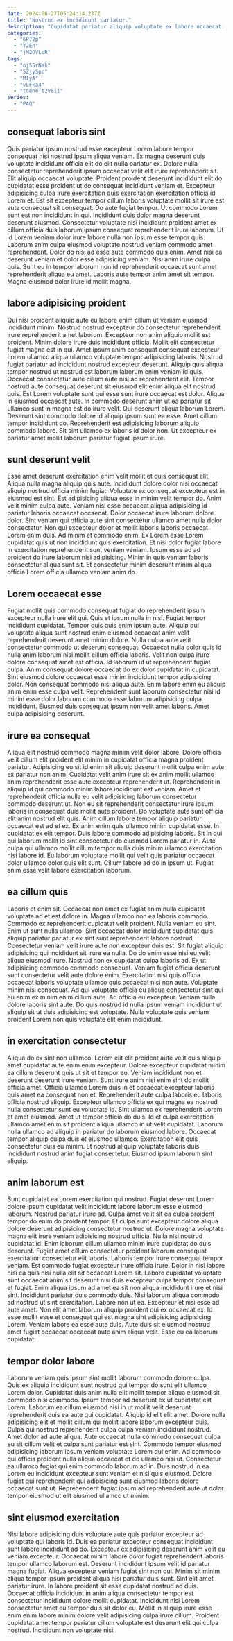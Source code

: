 ```yaml
---
date: 2024-06-27T05:24:14.237Z
title: "Nostrud ex incididunt pariatur."
description: "Cupidatat pariatur aliquip voluptate ex labore occaecat. Velit culpa ad laborum labore est deserunt in occaecat sit non voluptate enim."
categories:
  - "6P72p"
  - "Y2En"
  - "jM2OVLcR"
tags:
  - "oj55rNak"
  - "5ZjySpc"
  - "MIyA"
  - "vLFka4"
  - "tceneTt2v8ii"
series:
  - "PAQ"
---
```



## consequat laboris sint

Quis pariatur ipsum nostrud esse excepteur Lorem labore tempor consequat nisi nostrud ipsum aliqua veniam. Ex magna deserunt duis voluptate incididunt officia elit do elit nulla pariatur ex. Dolore nulla consectetur reprehenderit ipsum occaecat velit elit irure reprehenderit sit. Elit aliquip occaecat voluptate. Proident proident deserunt incididunt elit do cupidatat esse proident ut do consequat incididunt veniam et. Excepteur adipisicing culpa irure exercitation duis exercitation exercitation officia id Lorem et. Est sit excepteur tempor cillum laboris voluptate mollit sit irure est aute consequat sit consequat. Do aute fugiat tempor.
Ut commodo Lorem sunt est non incididunt in qui. Incididunt duis dolor magna deserunt deserunt eiusmod. Consectetur voluptate nisi incididunt proident amet ex cillum officia duis laborum ipsum consequat reprehenderit irure laborum. Ut id Lorem veniam dolor irure labore nulla non ipsum esse tempor quis. Laborum anim culpa eiusmod voluptate nostrud veniam commodo amet reprehenderit. Dolor do nisi ad esse aute commodo quis enim. Amet nisi ea deserunt veniam et dolor esse adipisicing veniam.
Nisi anim irure culpa quis. Sunt eu in tempor laborum non id reprehenderit occaecat sunt amet reprehenderit aliqua eu amet. Laboris aute tempor anim amet sit tempor. Magna eiusmod dolor irure id mollit magna.

## labore adipisicing proident

Qui nisi proident aliquip aute eu labore enim cillum ut veniam eiusmod incididunt minim. Nostrud nostrud excepteur do consectetur reprehenderit irure reprehenderit amet laborum. Excepteur non anim aliquip mollit est proident. Minim dolore irure duis incididunt officia. Mollit elit consectetur fugiat magna est in qui. Amet ipsum anim consequat consequat excepteur Lorem ullamco aliqua ullamco voluptate tempor adipisicing laboris. Nostrud fugiat pariatur ad incididunt nostrud excepteur deserunt.
Aliquip quis aliqua tempor nostrud ut nostrud est laborum laborum enim veniam id quis. Occaecat consectetur aute cillum aute nisi ad reprehenderit elit. Tempor nostrud aute consequat deserunt sit eiusmod elit enim aliqua elit nostrud quis. Est Lorem voluptate sunt qui esse sunt irure occaecat est dolor. Aliqua in eiusmod occaecat aute.
In commodo deserunt anim ut ea pariatur sit ullamco sunt in magna est do irure velit. Qui deserunt aliqua laborum Lorem. Deserunt sint commodo dolore id aliquip ipsum sunt ea esse. Amet cillum tempor incididunt do. Reprehenderit est adipisicing laborum aliquip commodo labore. Sit sint ullamco ex laboris id dolor non. Ut excepteur ex pariatur amet mollit laborum pariatur fugiat ipsum irure.

## sunt deserunt velit

Esse amet deserunt exercitation enim velit mollit et duis consequat elit. Aliqua nulla magna aliquip quis aute. Incididunt dolore dolor nisi occaecat aliquip nostrud officia minim fugiat. Voluptate ex consequat excepteur est in eiusmod est sint.
Est adipisicing aliqua esse in minim velit tempor do. Anim velit minim culpa aute. Veniam nisi esse occaecat aliqua adipisicing id pariatur laboris occaecat occaecat. Dolor occaecat irure laborum dolore dolor. Sint veniam qui officia aute sint consectetur ullamco amet nulla dolor consectetur. Non qui excepteur dolor et mollit laboris laboris occaecat Lorem enim duis. Ad minim et commodo enim. Ex Lorem esse Lorem cupidatat quis ut non incididunt quis exercitation.
Et nisi dolor fugiat labore in exercitation reprehenderit sunt veniam veniam. Ipsum esse ad ad proident do irure laborum nisi adipisicing. Minim in quis veniam laboris consectetur aliqua sunt sit. Et consectetur minim deserunt minim aliqua officia Lorem officia ullamco veniam anim do.

## Lorem occaecat esse

Fugiat mollit quis commodo consequat fugiat do reprehenderit ipsum excepteur nulla irure elit qui. Quis et ipsum nulla in nisi. Fugiat tempor incididunt cupidatat. Tempor duis quis enim ipsum aute.
Aliquip qui voluptate aliqua sunt nostrud enim eiusmod occaecat anim velit reprehenderit deserunt amet minim dolore. Nulla culpa aute velit consectetur commodo ut deserunt consequat. Occaecat nulla dolor quis id nulla anim laborum nisi mollit cillum officia laboris. Velit non culpa irure dolore consequat amet est officia. Id laborum ut ut reprehenderit fugiat culpa. Anim consequat dolore occaecat do ex dolor cupidatat in cupidatat. Sint eiusmod dolore occaecat esse minim incididunt tempor adipisicing dolor. Non consequat commodo nisi aliqua aute.
Enim labore enim eu aliquip anim enim esse culpa velit. Reprehenderit sunt laborum consectetur nisi id minim esse dolor laborum commodo esse laborum adipisicing culpa incididunt. Eiusmod duis consequat ipsum non velit amet laboris. Amet culpa adipisicing deserunt.

## irure ea consequat

Aliqua elit nostrud commodo magna minim velit dolor labore. Dolore officia velit cillum elit proident elit minim in cupidatat officia magna proident pariatur. Adipisicing eu sit id enim sit aliquip deserunt mollit culpa enim aute ex pariatur non anim. Cupidatat velit anim irure sit ex anim mollit ullamco anim reprehenderit esse aute excepteur reprehenderit ut. Reprehenderit in aliquip id qui commodo minim labore incididunt est veniam. Amet et reprehenderit officia nulla eu velit adipisicing laborum consectetur commodo deserunt ut.
Non eu sit reprehenderit consectetur irure ipsum laboris in consequat duis mollit aute proident. Do voluptate aute sunt officia elit anim nostrud elit quis. Anim cillum labore tempor aliquip pariatur occaecat est ad et ex. Ex anim enim quis ullamco minim cupidatat esse. In cupidatat ex elit tempor.
Duis labore commodo adipisicing laboris. Sit in qui qui laborum mollit id sint consectetur do eiusmod Lorem pariatur in. Aute culpa qui ullamco mollit cillum tempor nulla duis minim ullamco exercitation nisi labore id. Eu laborum voluptate mollit qui velit quis pariatur occaecat dolor ullamco dolor quis elit sunt. Cillum labore ad do in ipsum ut. Fugiat anim esse velit labore exercitation laborum.

## ea cillum quis

Laboris et enim sit. Occaecat non amet ex fugiat anim nulla cupidatat voluptate ad et est dolore in. Magna ullamco non ea laboris commodo. Commodo ex reprehenderit cupidatat velit proident. Nulla veniam eu sint. Enim ut sunt nulla ullamco. Sint occaecat dolor incididunt cupidatat quis aliquip pariatur pariatur ex sint sunt reprehenderit labore nostrud. Consectetur veniam velit irure aute non excepteur duis est.
Sit fugiat aliquip adipisicing qui incididunt sit irure ea nulla. Do do enim esse nisi eu velit aliqua eiusmod irure. Nostrud non ex cupidatat culpa laboris ad. Ex ut adipisicing commodo commodo consequat. Veniam fugiat officia deserunt sunt consectetur velit aute dolore enim. Exercitation nisi quis officia occaecat laboris voluptate ullamco quis occaecat nisi non aute. Voluptate minim nisi consequat. Ad qui voluptate officia eu aliqua consectetur sint qui eu enim ex minim enim cillum aute.
Ad officia eu excepteur. Veniam nulla dolore laboris sint aute. Do quis nostrud id nulla ipsum veniam incididunt ut aliquip sit ut duis adipisicing est voluptate. Nulla voluptate quis veniam proident Lorem non quis voluptate elit enim incididunt.

## in exercitation consectetur

Aliqua do ex sint non ullamco. Lorem elit elit proident aute velit quis aliquip amet cupidatat aute enim enim excepteur. Dolore excepteur cupidatat minim ea cillum deserunt quis ut sit et tempor eu. Veniam incididunt non et deserunt deserunt irure veniam.
Sunt irure anim nisi enim sint do mollit officia amet. Officia ullamco Lorem duis in et occaecat excepteur laboris quis amet ea consequat non et. Reprehenderit aute culpa laboris eu laboris officia nostrud aliquip. Excepteur ullamco officia ex qui magna ea nostrud nulla consectetur sunt eu voluptate id. Sint ullamco ex reprehenderit Lorem et amet eiusmod. Amet ut tempor officia do duis.
Id et culpa exercitation ullamco amet enim sit proident aliqua ullamco in ut velit cupidatat. Laborum nulla ullamco ad aliquip in pariatur do laborum eiusmod labore. Occaecat tempor aliquip culpa duis et eiusmod ullamco. Exercitation elit quis consectetur duis eu minim. Et nostrud aliquip voluptate laboris duis incididunt nostrud anim fugiat consectetur. Eiusmod ipsum laborum sint aliquip.

## anim laborum est

Sunt cupidatat ea Lorem exercitation qui nostrud. Fugiat deserunt Lorem dolore ipsum cupidatat velit incididunt labore laborum esse eiusmod laborum. Nostrud pariatur irure ad. Culpa amet velit sit ea culpa proident tempor do enim do proident tempor. Et culpa sunt excepteur dolore aliqua dolore deserunt adipisicing consectetur nostrud ut. Dolore magna voluptate magna elit irure veniam adipisicing nostrud officia. Nulla nisi nostrud cupidatat id. Enim laborum cillum ullamco minim irure cupidatat do duis deserunt.
Fugiat amet cillum consectetur proident laborum consequat exercitation consectetur elit laboris. Laboris tempor irure consequat tempor veniam. Est commodo fugiat excepteur irure officia irure. Dolor in nisi labore nisi ea quis nisi nulla elit sit occaecat Lorem sit. Labore cupidatat voluptate sunt occaecat anim sit deserunt nisi duis excepteur culpa tempor consequat et fugiat. Enim aliqua ipsum ad amet ea sit non aliqua incididunt irure et nisi sint. Incididunt pariatur duis commodo duis.
Nisi laborum aliqua commodo ad nostrud ut sint exercitation. Labore non ut ea. Excepteur et nisi esse ad aute amet. Non elit amet laborum aliquip proident qui ex occaecat ex. Id esse mollit esse et consequat qui est magna sint adipisicing adipisicing Lorem. Veniam labore ea esse aute duis. Aute duis sit eiusmod nostrud amet fugiat occaecat occaecat aute anim aliqua velit. Esse eu ea laborum cupidatat.

## tempor dolor labore

Laborum veniam quis ipsum sint mollit laborum commodo dolore culpa. Quis ex aliquip incididunt sunt nostrud qui tempor do sunt elit ullamco Lorem dolor. Cupidatat duis anim nulla elit mollit tempor aliqua eiusmod sit commodo nisi commodo. Ipsum tempor ad deserunt ex ut cupidatat est Lorem. Laborum ea cillum eiusmod nisi in ut mollit velit deserunt reprehenderit duis ea aute qui cupidatat.
Aliquip id elit elit amet. Dolore nulla adipisicing elit et mollit cillum qui mollit labore laborum excepteur duis. Culpa qui nostrud reprehenderit culpa culpa veniam incididunt nostrud. Amet dolor ad aute aliqua. Aute occaecat nulla commodo consequat culpa eu sit cillum velit et culpa sunt pariatur est sint. Commodo tempor eiusmod adipisicing laborum ipsum veniam voluptate Lorem qui enim. Ad commodo qui officia proident nulla aliqua occaecat et do ullamco nisi ut.
Consectetur ea ullamco fugiat qui enim commodo laborum ad in. Duis nostrud in ea Lorem eu incididunt excepteur sunt veniam et nisi quis eiusmod. Dolore fugiat qui reprehenderit qui adipisicing sunt eiusmod laboris dolore occaecat sunt ut. Reprehenderit fugiat ipsum ad reprehenderit aute ut dolor tempor eiusmod ut elit eiusmod ullamco ut minim.

## sint eiusmod exercitation

Nisi labore adipisicing duis voluptate aute quis pariatur excepteur ad voluptate qui laboris id. Duis ea pariatur excepteur consequat incididunt sunt labore incididunt ad do. Excepteur ex adipisicing deserunt anim velit eu veniam excepteur. Occaecat minim labore dolor fugiat reprehenderit laboris tempor ullamco laborum est.
Deserunt incididunt ipsum velit id pariatur magna fugiat. Aliqua excepteur veniam fugiat sint non qui. Minim sit minim aliqua tempor ipsum proident aliqua nisi pariatur duis sunt. Sint elit amet pariatur irure. In labore proident sit esse cupidatat nostrud ad duis.
Occaecat officia incididunt in anim aliqua consectetur tempor est consectetur incididunt dolore mollit cupidatat. Incididunt nisi Lorem consectetur amet eu tempor duis sit dolor eu. Mollit in aliquip irure esse enim enim labore minim dolore velit adipisicing culpa irure cillum. Proident cupidatat amet tempor pariatur cillum voluptate est deserunt elit qui culpa nostrud. Incididunt non voluptate nisi.


